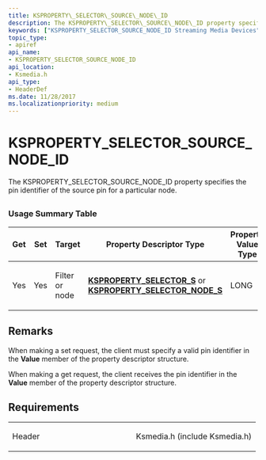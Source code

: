 ```yaml
---
title: KSPROPERTY\_SELECTOR\_SOURCE\_NODE\_ID
description: The KSPROPERTY\_SELECTOR\_SOURCE\_NODE\_ID property specifies the pin identifier of the source pin for a particular node.
keywords: ["KSPROPERTY_SELECTOR_SOURCE_NODE_ID Streaming Media Devices"]
topic_type:
- apiref
api_name:
- KSPROPERTY_SELECTOR_SOURCE_NODE_ID
api_location:
- Ksmedia.h
api_type:
- HeaderDef
ms.date: 11/28/2017
ms.localizationpriority: medium
---
```


# KSPROPERTY\_SELECTOR\_SOURCE\_NODE\_ID


The KSPROPERTY\_SELECTOR\_SOURCE\_NODE\_ID property specifies the pin identifier of the source pin for a particular node.

## <span id="ddk_ksproperty_selector_source_node_id_ks"></span><span id="DDK_KSPROPERTY_SELECTOR_SOURCE_NODE_ID_KS"></span>


### Usage Summary Table

<table>
<colgroup>
<col width="20%" />
<col width="20%" />
<col width="20%" />
<col width="20%" />
<col width="20%" />
</colgroup>
<thead>
<tr class="header">
<th>Get</th>
<th>Set</th>
<th>Target</th>
<th>Property Descriptor Type</th>
<th>Property Value Type</th>
</tr>
</thead>
<tbody>
<tr class="odd">
<td><p>Yes</p></td>
<td><p>Yes</p></td>
<td><p>Filter or node</p></td>
<td><p><a href="/windows-hardware/drivers/ddi/ksmedia/ns-ksmedia-ksproperty_selector_s" data-raw-source="[&lt;strong&gt;KSPROPERTY_SELECTOR_S&lt;/strong&gt;](/windows-hardware/drivers/ddi/ksmedia/ns-ksmedia-ksproperty_selector_s)"><strong>KSPROPERTY_SELECTOR_S</strong></a> or <a href="/windows-hardware/drivers/ddi/ksmedia/ns-ksmedia-ksproperty_selector_node_s" data-raw-source="[&lt;strong&gt;KSPROPERTY_SELECTOR_NODE_S&lt;/strong&gt;](/windows-hardware/drivers/ddi/ksmedia/ns-ksmedia-ksproperty_selector_node_s)"><strong>KSPROPERTY_SELECTOR_NODE_S</strong></a></p></td>
<td><p>LONG</p></td>
</tr>
</tbody>
</table>

 

## Remarks

When making a set request, the client must specify a valid pin identifier in the **Value** member of the property descriptor structure.

When making a get request, the client receives the pin identifier in the **Value** member of the property descriptor structure.

## Requirements

<table>
<colgroup>
<col width="50%" />
<col width="50%" />
</colgroup>
<tbody>
<tr class="odd">
<td><p>Header</p></td>
<td>Ksmedia.h (include Ksmedia.h)</td>
</tr>
</tbody>
</table>

